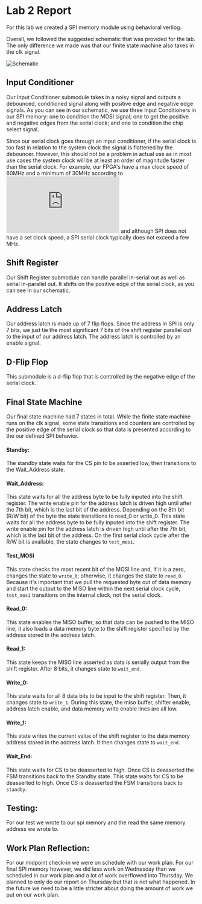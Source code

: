 # Lab 2 Report

For this lab we created a SPI memory module using behavioral verilog.

Overall, we followed the suggested schematic that was provided for the lab. The only difference we made was that our finite state machine also takes in the clk signal.

![Schematic](https://camo.githubusercontent.com/a3d99b6ef56619616b97d89ff938a494d40f8ccb/68747470733a2f2f65333830323365322d612d36326362336131612d732d73697465732e676f6f676c6567726f7570732e636f6d2f736974652f6361313566616c6c2f7265736f75726365732f6c6162322d7370692d736368656d2e706e67)

## Input Conditioner
Our Input Conditioner submodule takes in a noisy signal and outputs a debounced, conditioned signal along with positive edge and negative edge signals. As you can see in our schematic, we use three Input Conditioners in our SPI memory: one to condition the MOSI signal; one to get the positive and negative edges from the serial clock; and one to condition the chip select signal.

Since our serial clock goes through an input conditioner, if the serial clock is too fast in relation to the system clock the signal is flattened by the debouncer. However, this should not be a problem in actual use as in most use cases the system clock will be at least an order of magnitude faster than the serial clock. For example, our FPGA's have a max clock speed of 60MHz and a minimum of 30MHz according to ![its data sheet](https://www.xilinx.com/support/documentation/data_sheets/ds187-XC7Z010-XC7Z020-Data-Sheet.pdf) and although SPI does not have a set clock speed, a SPI serial clock typically does not exceed a few MHz.

## Shift Register
Our Shift Register submodule can handle parallel in-serial out as well as serial in-parallel out. It shifts on the positive edge of the serial clock, as you can see in our schematic.

## Address Latch
Our address latch is made up of 7 flip flops. Since the address in SPI is only 7 bits, we just tie the most significant 7 bits of the shift register parallel out to the input of our address latch. The address latch is controlled by an enable signal.

## D-Flip Flop
This submodule is a d-flip flop that is controlled by the negative edge of the serial clock.

## Final State Machine
Our final state machine had 7 states in total. While the finite state machine runs on the clk signal, some state transitions and counters are controlled by the positive edge of the serial clock so that data is presented according to the our defined SPI behavior.

#### Standby: 
The standby state waits for the CS pin to be asserted low, then transitions to the Wait_Address state.

#### Wait_Address: 
This state waits for all the address byte to be fully inputed into the shift register. The write enable pin for the address latch is driven high until after the 7th bit, which is the last bit of the address. Depending on the 8th bit (R/W bit) of the byte the state transitions to read_0 or write_0.
This state waits for all the address byte to be fully inputed into the shift register. The write enable pin for the address latch is driven high until after the 7th bit, which is the last bit of the address. On the first serial clock cycle after the R/W bit is available, the state changes to `test_mosi`.
#### Test_MOSI
This state checks the most recent bit of the MOSI line and, if it is a zero, changes the state to `write_0`; otherwise, it changes the state to `read_0`. Because it's important that we pull the requested byte out of data memory and start the output to the MISO line within the next serial clock cycle, `test_mosi` transitions on the internal clock, not the serial clock.
#### Read_0: 
This state enables the MISO buffer, so that data can be pushed to the MISO line; it also loads a data memory byte to the shift register specified by the address stored in the address latch.
#### Read_1:
This state keeps the MISO line asserted as data is serially output from the shift register. After 8 bits, it changes state to `wait_end`.
#### Write_0: 
This state waits for all 8 data bits to be input to the shift register. Then, it changes state to `write_1`. During this state, the miso buffer, shifter enable, address latch enable, and data memory write enable lines are all low.
#### Write_1:
This state writes the current value of the shift register to the data memory address stored in the address latch. It then changes state to `wait_end`.
#### Wait_End: 
This state waits for CS to be deasserted to high. Once CS is deasserted the FSM transitions back to the Standby state.
This state waits for CS to be deasserted to high. Once CS is deasserted the FSM transitions back to `standby`.

## Testing:
For our test we wrote to our spi memory and the read the same memory address we wrote to.

## Work Plan Reflection:
For our midpoint check-in we were on schedule with our work plan. For our final SPI memory however, we did less work on Wednesday than we scheduled in our work plan and a lot of work overflowed into Thursday. We planned to only do our report on Thursday but that is not what happened. In the future we need to be a little stricter about doing the amount of work we put on our work plan.
